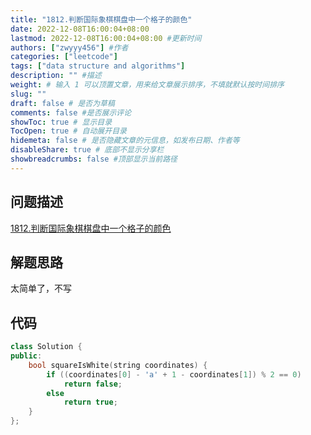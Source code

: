 ```yaml
---
title: "1812.判断国际象棋棋盘中一个格子的颜色"
date: 2022-12-08T16:00:04+08:00
lastmod: 2022-12-08T16:00:04+08:00 #更新时间
authors: ["zwyyy456"] #作者
categories: ["leetcode"]
tags: ["data structure and algorithms"]
description: "" #描述
weight: # 输入 1 可以顶置文章，用来给文章展示排序，不填就默认按时间排序
slug: ""
draft: false # 是否为草稿
comments: false #是否展示评论
showToc: true # 显示目录
TocOpen: true # 自动展开目录
hidemeta: false # 是否隐藏文章的元信息，如发布日期、作者等
disableShare: true # 底部不显示分享栏
showbreadcrumbs: false #顶部显示当前路径
---
```

## 问题描述
[1812.判断国际象棋棋盘中一个格子的颜色](https://leetcode.cn/problems/determine-color-of-a-chessboard-square/)

## 解题思路
太简单了，不写

## 代码
```cpp
class Solution {
public:
    bool squareIsWhite(string coordinates) {
        if ((coordinates[0] - 'a' + 1 - coordinates[1]) % 2 == 0)
            return false;
        else
            return true;
    }
};
```

